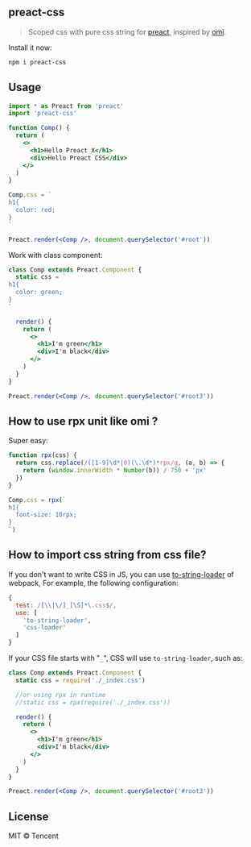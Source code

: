 ## preact-css

> Scoped css with pure css string for [preact](https://github.com/preactjs/preact), inspired by [omi](https://github.com/Tencent/omi).

Install it now:

```bash
npm i preact-css
```

## Usage

```jsx
import * as Preact from 'preact'
import 'preact-css'

function Comp() {
  return (
    <>
      <h1>Hello Preact X</h1>
      <div>Hello Preact CSS</div>
    </>
  )
}

Comp.css = `
h1{
  color: red;
}
`

Preact.render(<Comp />, document.querySelector('#root'))
```

Work with class component:

```jsx
class Comp extends Preact.Component {
  static css = `
h1{
  color: green;
}
`

  render() {
    return (
      <>
        <h1>I'm green</h1>
        <div>I'm black</div>
      </>
    )
  }
}

Preact.render(<Comp />, document.querySelector('#root3'))
```

## How to use rpx unit like omi ?

Super easy:

```jsx
function rpx(css) {
  return css.replace(/([1-9]\d*|0)(\.\d*)*rpx/g, (a, b) => {
    return (window.innerWidth * Number(b)) / 750 + 'px'
  })
}

Comp.css = rpx(`
h1{
  font-size: 10rpx;
}
`)
```

## How to import css string from css file?

If you don't want to write CSS in JS, you can use [to-string-loader](https://www.npmjs.com/package/to-string-loader) of webpack,
For example, the following configuration:

```js
{
  test: /[\\|\/]_[\S]*\.css$/,
  use: [
    'to-string-loader',
    'css-loader'
  ]
}
```

If your CSS file starts with "`_`", CSS will use `to-string-loader`, such as:

```jsx
class Comp extends Preact.Component {
  static css = require('./_index.css')

  //or using rpx in runtime
  //static css = rpx(require('./_index.css'))

  render() {
    return (
      <>
        <h1>I'm green</h1>
        <div>I'm black</div>
      </>
    )
  }
}

Preact.render(<Comp />, document.querySelector('#root3'))
```

## License

MIT © Tencent